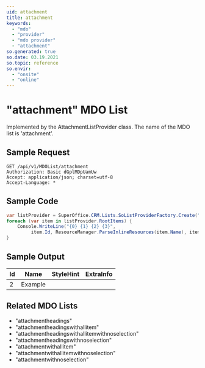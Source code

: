 ```yaml
---
uid: attachment
title: attachment
keywords:
  - "mdo"
  - "provider"
  - "mdo provider"
  - "attachment"
so.generated: true
so.date: 03.19.2021
so.topic: reference
so.envir:
  - "onsite"
  - "online"
---
```


# "attachment" MDO List




Implemented by the <see cref="T:SuperOffice.CRM.Lists.AttachmentListProvider">AttachmentListProvider</see> class.
The name of the MDO list is 'attachment'.




## Sample Request

```http!
GET /api/v1/MDOList/attachment
Authorization: Basic dGplMDpUamUw
Accept: application/json; charset=utf-8
Accept-Language: *

```

## Sample Code
```cs
var listProvider = SuperOffice.CRM.Lists.SoListProviderFactory.Create("attachment", forceFlatList: true);
foreach (var item in listProvider.RootItems) {
    Console.WriteLine("{0} {1} {2} {3}", 
         item.Id, ResourceManager.ParseInlineResources(item.Name), item.StyleHint, item.ExtraInfo);
}
```

## Sample Output

|Id   | Name  |StyleHint|ExtraInfo |
| --- | ----- | ------- | -------- |
| 2 | Example | | |


## Related MDO Lists

* "attachmentheadings"
* "attachmentheadingswithallitem"
* "attachmentheadingswithallitemwithnoselection"
* "attachmentheadingswithnoselection"
* "attachmentwithallitem"
* "attachmentwithallitemwithnoselection"
* "attachmentwithnoselection"
